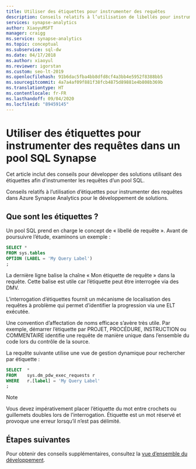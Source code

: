 ```yaml
---
title: Utiliser des étiquettes pour instrumenter des requêtes
description: Conseils relatifs à l’utilisation de libellés pour instrumenter les requêtes d’un pool SQL Synapse dans le cadre du développement de solutions.
services: synapse-analytics
author: XiaoyuMSFT
manager: craigg
ms.service: synapse-analytics
ms.topic: conceptual
ms.subservice: sql-dw
ms.date: 04/17/2018
ms.author: xiaoyul
ms.reviewer: igorstan
ms.custom: seo-lt-2019
ms.openlocfilehash: 91b6dac5fba4bb8dfd8cf4a3bb4e5952f8388bb5
ms.sourcegitcommit: 4a7a4af09f881f38fcb4875d89881e4b808b369b
ms.translationtype: HT
ms.contentlocale: fr-FR
ms.lasthandoff: 09/04/2020
ms.locfileid: "89459145"
---
```

# <a name="using-labels-to-instrument-queries-in-synapse-sql-pool"></a>Utiliser des étiquettes pour instrumenter des requêtes dans un pool SQL Synapse

Cet article inclut des conseils pour développer des solutions utilisant des étiquettes afin d’instrumenter les requêtes d’un pool SQL.

Conseils relatifs à l’utilisation d’étiquettes pour instrumenter des requêtes dans Azure Synapse Analytics pour le développement de solutions.

## <a name="what-are-labels"></a>Que sont les étiquettes ?

Un pool SQL prend en charge le concept de « libellé de requête ». Avant de poursuivre l’étude, examinons un exemple :

```sql
SELECT *
FROM sys.tables
OPTION (LABEL = 'My Query Label')
;
```

La dernière ligne balise la chaîne « Mon étiquette de requête » dans la requête. Cette balise est utile car l’étiquette peut être interrogée via des DMV.

L’interrogation d’étiquettes fournit un mécanisme de localisation des requêtes à problème qui permet d’identifier la progression via une ELT exécutée.

Une convention d’affectation de noms efficace s’avère très utile. Par exemple, démarrer l’étiquette par PROJET, PROCÉDURE, INSTRUCTION ou COMMENTAIRE identifie une requête de manière unique dans l’ensemble du code lors du contrôle de la source.

La requête suivante utilise une vue de gestion dynamique pour rechercher par étiquette :

```sql
SELECT  *
FROM    sys.dm_pdw_exec_requests r
WHERE   r.[label] = 'My Query Label'
;
```

> [!NOTE]
> Vous devez impérativement placer l’étiquette du mot entre crochets ou guillemets doubles lors de l’interrogation. Étiquette est un mot réservé et provoque une erreur lorsqu’il n’est pas délimité.

## <a name="next-steps"></a>Étapes suivantes

Pour obtenir des conseils supplémentaires, consultez la [vue d’ensemble du développement](sql-data-warehouse-overview-develop.md).
